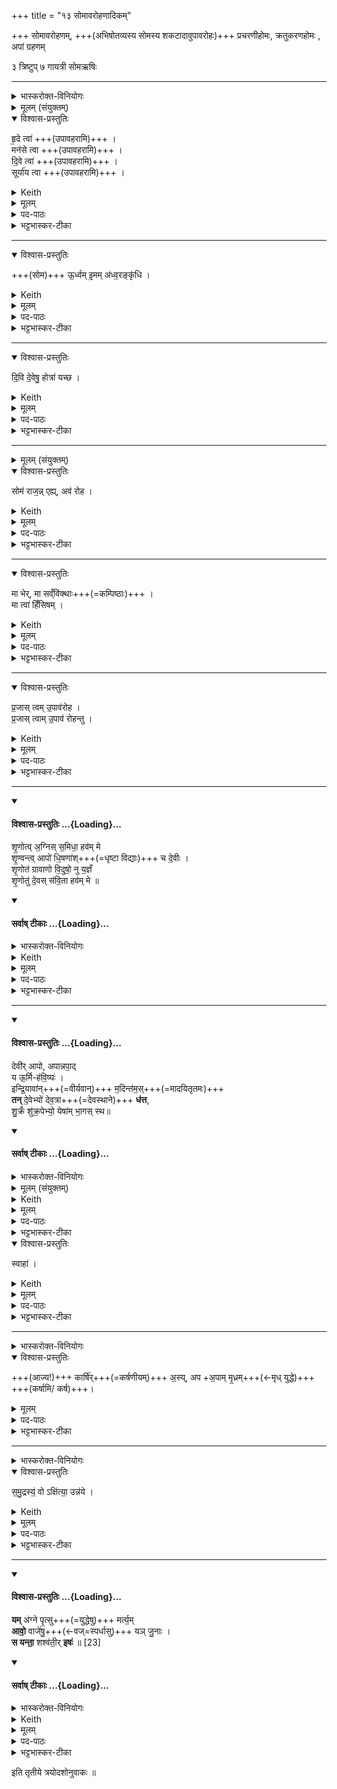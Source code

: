 +++
title = "१३ सोमावरोहणादिकम्"

+++
सोमावरोहणम्, +++(अभिषोतव्यस्य सोमस्य शकटादावुपावरोहः)+++  प्रचरणीहोमः, क्रतुकरणहोमः , अपां ग्रहणम्

३ त्रिष्टुप्
७ गायत्री
 सोमऋषिः

_______
<details><summary>भास्करोक्त-विनियोगः</summary>

1-2दक्षिणस्य हविर्-धानस्यान्तरेणेषे राजानम् उपावहरति - अवतारयति हविर्धानात् - हृदे त्वेति ॥
</details>

<details><summary>मूलम् (संयुक्तम्)</summary>

हृ॒दे त्वा॒ मन॑से त्वा दि॒वे त्वा॒ सूर्या॑य त्वो॒र्ध्वमि॒मम॑ध्व॒रङ्कृ॑धि ।
</details>

<details open><summary>विश्वास-प्रस्तुतिः</summary>

हृ॒दे त्वा॑   +++(उपावहरामि)+++ ।  
मन॑से त्वा  +++(उपावहरामि)+++ ।  
दि॒वे त्वा॑   +++(उपावहरामि)+++ ।  
सूर्या॑य त्वा  +++(उपावहरामि)+++  ।
</details>

<details><summary>Keith</summary>

To the heart thee! To mind thee! To the sky thee! To the sun thee!
</details>

<details><summary>मूलम्</summary>

हृ॒दे त्वा॑   +++(उपावहरामि)+++ ।  
मन॑से त्वा  +++(उपावहरामि)+++ ।  
दि॒वे त्वा॑   +++(उपावहरामि)+++ ।  
सूर्या॑य त्वा  +++(उपावहरामि)+++  ।
</details>

<details><summary>पद-पाठः</summary>

हृ॒दे । त्वा॒ ।   
मन॑से । त्वा॒ ।  
दि॒वे । त्वा॒ ।   
सूर्या॑य । त्वा॒ ।
</details>

<details><summary>भट्टभास्कर-टीका</summary>

1-2दक्षिणस्य हविर्-धानस्यान्तरेणेषे राजानम् उपावहरति - अवतारयति हविर्धानात् - हृदे त्वेति ॥ हे सोम त्वां हृदे हृदयवद्भ्यो मनुष्येभ्यः उपावहरामीति शेषः । 'हृदे त्वेत्याह मनुष्येभ्य एवैतेन करोति' इत्यादि ब्राह्मणम् ।

मनसे मनस्विभ्यः पितृभ्यश्च । 'पितृभ्य एवैतेन करोति' इत्यादि ब्राह्मणम् ।
दिवे दिविष्ठेभ्यो देवेभ्यश्च त्वामुपावहरामि ।

सूर्याय च त्वामुपावहरामि, प्राधान्यात्पुनरुपादानम् । 'देवेभ्य एवैतेन करोत्येतावतीर्वैदेवतास्ताभ्यः' इत्यादि ब्राह्मणम् ।  हृदे दिवे इति 'ऊडिदम्' इत्यादिना विभक्तेरुदात्तत्वम् ।  
</details>

________
<details open><summary>विश्वास-प्रस्तुतिः</summary>

+++(सोम)+++ ऊ॒र्ध्वम् इ॒मम् अ॑ध्व॒रङ्कृ॑धि ।
</details>

<details><summary>Keith</summary>

Raise aloft the sacrifice; 
</details>

<details><summary>मूलम्</summary>

+++(सोम)+++ ऊ॒र्ध्वमि॒मम॑ध्व॒रङ्कृ॑धि ।
</details>

<details><summary>पद-पाठः</summary>

ऊ॒र्ध्वम् । इ॒मम् । अ॒ध्व॒रम् । कृ॒धि॒ । 
</details>

<details><summary>भट्टभास्कर-टीका</summary>

हे सोम अवरोप्यमाणश्च त्वमिममध्वरं यज्ञमूर्ध्वं कृधि अविघ्नेन समाप्तं कुरु । ऊर्ध्वं देवाभिमुखं वा कुरु ।  
यद्वा - इमं यज्ञमध्वरं बाधकरहितं कुरु । 'बहुलं छन्दसि' इति शपो लुक्, 'श्रुशृणुपॄकृवृभ्यश्छन्दसि' इति हेर्धिभावः ।
</details>

________
<details open><summary>विश्वास-प्रस्तुतिः</summary>

दि॒वि दे॒वेषु॒ होत्रा॑ यच्छ ।
</details>

<details><summary>Keith</summary>

in the sky guide to the gods the prayers.
</details>

<details><summary>मूलम्</summary>

दि॒वि दे॒वेषु॒ होत्रा॑ यच्छ ।
</details>

<details><summary>पद-पाठः</summary>

दि॒वि । दे॒वेषु॑ । होत्राः॑ । य॒च्छ॒ । 
</details>

<details><summary>भट्टभास्कर-टीका</summary>

किञ्च - दिवि दिवि स्थितेषु देवेषु होत्रा अस्मदीया वाचः स्तुतिरूपाः यच्छ अवस्थापय ।  
तदर्थं हे सोम राजन् एहि आगच्छ मम हस्तम् ।
</details>

________

<details><summary>मूलम् (संयुक्तम्)</summary>

सोम॑ राज॒न्नेह्यव॑ रोह॒ मा भेर्मा सव्ँवि॑क्था॒ मा त्वा॑ हिँसिषम् 
</details>

<details open><summary>विश्वास-प्रस्तुतिः</summary>

सोम॑ राज॒न्न् एह्य्, अव॑ रोह ।  
</details>

<details><summary>Keith</summary>

O King Soma, come hither, descend.
</details>

<details><summary>मूलम्</summary>

सोम॑ राज॒न्नेह्यव॑ रोह ।  
</details>

<details><summary>पद-पाठः</summary>

सोम॑ । रा॒ज॒न् । एति॑ । इ॒हि॒ । अवेति॑ । रो॒ह॒ ।
</details>

<details><summary>भट्टभास्कर-टीका</summary>

अत्र सोमराजन्नित्यारभ्य मन्त्रान्तरम् । यथाह भगवान् - "हृदे त्वा मनसे त्वा सोम राजन्नेह्यव रोहेति द्वाभ्याम्" इति । ततश् चापदात् परत्वात् सोमशब्दो न निहन्यते । 'नामन्त्रिते समानाधिकरणे' इति तस्याविद्यमानवत्त्वनिषेधाद्राजन्निति निहन्यते । आगत्य च मम हस्तं हविर्धानादवरोह ।
</details>

________
<details open><summary>विश्वास-प्रस्तुतिः</summary>

मा भेर्, मा सव्ँवि॑क्थाः+++(=कम्पिष्ठाः)+++  ।   
मा त्वा॑ हिँसिषम् ।
</details>

<details><summary>Keith</summary>

Fear not, tremble not.  
Let me not harm thee.
</details>

<details><summary>मूलम्</summary>

मा भेर्मा सव्ँवि॑क्थाः  ।   
मा त्वा॑ हिँसिषम् ।
</details>

<details><summary>पद-पाठः</summary>

मा । भेः । मा । समिति॑ । वि॒क्थाः॒ ।  
मा । त्वा॒ । हिँ॒सि॒ष॒म् । 

</details>

<details><summary>भट्टभास्कर-टीका</summary>

अवरोहंश्च **मा भेः** मा च भैषीः मामयं भेत्स्यतीति ।'बहुळं छन्दसि' इतीडभावः, व्यत्ययेन सिचिवृद्धिर्न क्रियते । 

**मा संविक्थाः** मा च कम्पिष्ठाः । कस्मादित्याह - मा खलु त्वामहं हिंसिषम्, यागसाधनत्वापत्त्या उत्तमा गतिस्त्वया प्राप्स्यत इति ।
</details>

________
<details open><summary>विश्वास-प्रस्तुतिः</summary>

प्र॒जास् त्वम् उ॒पाव॑रोह ।  
प्र॒जास् त्वाम् उ॒पाव॑ रोहन्तु ।  
</details>

<details><summary>Keith</summary>

Do thou descend to creatures+++(5)+++;  
let creatures descend to thee.
</details>

<details><summary>मूलम्</summary>

प्र॒जास्त्वमु॒पाव॑रोह ।  
प्र॒जास्त्वामु॒पाव॑ रोहन्तु ।  
</details>

<details><summary>पद-पाठः</summary>

प्र॒जा इति॑ प्र-जाः । त्वम् । उ॒पाव॑रो॒हेत्यु॑प-अव॑रोह ।   
प्र॒जा इति॑ प्र-जाः । त्वाम् । उ॒पाव॑रोह॒न्त्वित्यु॑प-अव॑रोहन्तु । 
</details>

<details><summary>भट्टभास्कर-टीका</summary>

का पुनस्सोत्तमा गतिरित्याह - प्रजास्सर्वा दैवीर्मानुषीश्च उपावरोह अनुप्रविश । प्रजाश्च त्वामुपावरोहन्तु अनुप्रविशन्तु । अतस्सर्वासामेव प्रजानामाधिपत्ये वर्तितुमारभसे । स कथं मया हिंस्यसे? अतो मा भैषीरिति ।  

 अत्र कृधि यच्छेति द्वे तिङ्विभक्ती; तत्र कृधि यच्छेति चार्थस्य गम्यमानत्वात् 'चादिलोपे विभषा' इति प्रथमा तिङ्विभक्तिर्निरूप्यते; एवं मा च भेर्मा च सं विक्थाः इत्यत्र तेनैव सूत्रेण प्रथमा तिङ्विभक्तिर्ननिहन्यते; एहि चावरोह च इज्यत्रापि प्रथमायास्तेन निघातः प्रवर्तत एव ।   

ननु गत्यर्थलोटा युक्तत्वाद्द्वितीयायास्तिङ्विभक्तेः 'लोट्च' इति निघातेन न भवितव्यम् । 'विभाषितं सोपसर्गमनुत्तमम्' इति निहन्यत एवेत्यदोषः । उपावरोहेत्यत्र 'गतिर्गतौ' इति पूर्वस्यानुदात्तत्वम्; उदात्तवता तिङा' इति समासः । तथा उपावरोहत्वित्यत्रापि । 'ब्रह्मवादिनो वदन्ति स त्वा अध्वर्युस्स्याद्यस्सोममुपावहरन्' इत्यादि ब्राह्मणम् ॥
</details>

________

<div class="js_include" newlevelforh1="4" title="विश्वास-प्रस्तुतिः" unfilled url="/vedAH_yajuH/taittirIyam/sArasvata-vibhAgaH/saMhitA/Rk/vishvAsa-prastutiH/1/3_agniShToma-pashv-Adi/13_somAvarohaNAdikam/02_shRNotv_agnis.md">
<details open><summary><h4>विश्वास-प्रस्तुतिः ...{Loading}...</h4></summary>

शृ॒णोत्व् अ॒ग्निस् स॒मिधा॒ हव॑म् मे  
शृ॒ण्वन्त्व् आपो॑ धि॒षणा॑श्+++(=धृष्टा विद्याः)+++ च दे॒वीः ।  
शृ॒णोत॑ ग्रावाणो वि॒दुषो॒ नु य॒ज्ञँ  
शृ॒णोतु॑ दे॒वस् स॑वि॒ता हव॑म् मे ॥
</details>
</div>
<div class="js_include" newlevelforh1="4" title="सर्वाष् टीकाः" unfilled url="/vedAH_yajuH/taittirIyam/sArasvata-vibhAgaH/saMhitA/Rk/sarvASh_TIkAH/1/3_agniShToma-pashv-Adi/13_somAvarohaNAdikam/02_shRNotv_agnis.md">
<details open><summary><h4>सर्वाष् टीकाः ...{Loading}...</h4></summary>
<details><summary>भास्करोक्त-विनियोगः</summary>

3एकधनादिलक्षणा अपो जिघृक्षन् स्रुचि चतुर्गृहीतं गृहीत्वा आहवनीये जुहोति - श्रुणोत्वग्निरिति त्रिष्टुभा चतुष्पदया ॥ 
</details>

<details><summary>Keith</summary>

Let Agni (kindled) with the kindling-stick hear my appeal, Let the waters hear, and the divine Dhisanas;  
Hearken, ye pressing stones, to the sacrifice of me the wise one, Let the god Savitr hearken to my appeal.
</details>

<details><summary>मूलम्</summary>

शृ॒णोत्व॒ग्निस्स॒मिधा॒ हव॑म्मे शृ॒ण्वन्त्वापो॑ धि॒षणा॑श्च दे॒वीः ।  
शृ॒णोत॑ ग्रावाणो वि॒दुषो॒ नु [22] य॒ज्ञँ शृ॒णोतु॑ दे॒वस्स॑वि॒ता हव॑म्मे ॥
</details>

<details><summary>पद-पाठः</summary>

शृ॒णोतु॑ । अ॒ग्निः । स॒मिधेति॑ सम्-इधा॑ । हव॑म् । मे॒ । शृ॒ण्वन्तु॑ । आपः॑ । धि॒षणाः॑ । च॒ । दे॒वीः ॥  
शृ॒णोत॑ । ग्रा॒वा॒णः॒ । वि॒दुषः॑ । नु । [22]1 । य॒ज्ञम् । शृ॒णोतु॑ । दे॒वः । स॒वि॒ता । हव॑म् । मे॒ ॥  

</details>

<details><summary>भट्टभास्कर-टीका</summary>

समिध्यतेनयाग्निरिति समिधाज्याहुतिरुच्यते । इन्धेः क्विप्, अनुनासिकलोपः, कृदुत्तरपदप्रकृतिस्वरत्वम् । अनया सन्दीप्त्या आज्याहुत्या तृप्तोग्निर्मदीयं हवमाह्वानं शृणोतु । 'बहुलं छन्दसि' इति ह्वयतेः प्राक्प्रत्ययोत्पत्तेस्सम्प्रसारणे कृते 'ऋदोरप्' इत्यप् । यद्वा - 'भावेनुपसर्गस्य' इत्यप्सम्प्रसारणं च ।  
 किञ्च - याश्चापो मया गृहीष्यन्ते ताश्चानयाहुत्या मम हवं शृण्वन्तु । कीदृश्यः । **धिषणाः** धृष्टाः याग-सम्पादन-निपुणाः । 'धृषेर्धिष च संज्ञायाम्' इति क्युप्रत्ययः । **देवीः** देव्यः दानादिगुणयुक्ताः । 'वा छन्दसि' इति पूर्वसवर्णदीर्घत्वम् ।  
यद्वा - **धिषणाः** विद्याः, 'विद्या वै धिषणा' इति । दानादिगुणयुक्ताश्च शृण्वन्त्विति । चशब्देन तासां समुच्चयः ।   

अधुना प्रत्यक्षवदुच्यते - हे ग्रावाणः । ग्रावाणो ग्रावकल्पा इत्येके । वर्षणशीला मेघा इत्यन्ये । ग्रावाण एवेत्यपरे । यूयमपि शृणोत श्रुणुत । 'तप्तनप्तनधनाश्च' इति तप् । किं? विदुषोस्य यजमानस्य यज्ञम् । नु इति वितर्के, ननु विदुषोस्य यज्ञश्श्रोतव्य इति । क्षिप्रं श्रुणुतेति वा । यद्वा - प्रथमाबहुवचनस्य व्यत्ययेन शस्, नुशब्दश्च इवार्थे, विद्वांस इव शृणुत इत्यर्थः ।   

किञ्च - देवस्सविता सर्वस्य प्रेरकः मे मदीयं हवं शृणोतु । 'सवितृप्रसूत एव देवताभ्यो निवेद्यापोच्छैति' `इति ब्राह्मणम् । अग्न्यादयो मे हवं श्रुत्वा आगच्छन्तु, यज्ञं निर्वर्तयन्त्विति भावः ॥
</details>
</details>
</div>

________

<div class="js_include" newlevelforh1="4" title="विश्वास-प्रस्तुतिः" unfilled url="/vedAH_yajuH/taittirIyam/sArasvata-vibhAgaH/saMhitA/Rk/vishvAsa-prastutiH/1/3_agniShToma-pashv-Adi/13_somAvarohaNAdikam/03_devIr_Apo.md">
<details open><summary><h4>विश्वास-प्रस्तुतिः ...{Loading}...</h4></summary>

देवी॑र् आपो, अपान्नपा॒द्  
य ऊ॒र्मि-ह॑वि॒ष्यः॑ ।  
इन्द्रि॒यावा॑न्+++(=वीर्यवान्)+++ म॒दिन्त॑म॒स्+++(=मादयितृतमः)+++  
**तन्** दे॒वेभ्यो॑ देव॒त्रा+++(=देवस्थाने)+++ **ध॑त्त**,  
शु॒क्रँ शु॑क्र॒पेभ्यो॒ येषा॑म् भा॒गस् स्थ॥
</details>
</div>
<div class="js_include" newlevelforh1="4" title="सर्वाष् टीकाः" unfilled url="/vedAH_yajuH/taittirIyam/sArasvata-vibhAgaH/saMhitA/Rk/sarvASh_TIkAH/1/3_agniShToma-pashv-Adi/13_somAvarohaNAdikam/03_devIr_Apo.md">
<details open><summary><h4>सर्वाष् टीकाः ...{Loading}...</h4></summary>
<details><summary>भास्करोक्त-विनियोगः</summary>

4अप्सु बर्हिः प्रास्याभिजुहोति - देवीराप इति यजुरन्तया गायत्र्या ॥ मदिन्तम इत्यन्तं व्याख्यातम् ।
</details>

<details><summary>मूलम् (संयुक्तम्)</summary>

देवी॑रापो अपान्नपा॒द्य ऊ॒र्मिर्ह॑वि॒ष्य॑ इन्द्रि॒यावा॑न्म॒दिन्त॑मः
तन्दे॒वेभ्यो॑ देव॒त्रा ध॑त्त
</details>

<details><summary>Keith</summary>

Ye divine waters, child of the waters, that wave,  
Which is rich in oblation, powerful and sweetest,  
Give to the gods among the gods,  
Pure to the drinkers of the pure, (to them) whose share ye are;
</details>

<details><summary>मूलम्</summary>

देवी॑रापो अपान्नपा॒द् य ऊ॒र्मिह॑वि॒ष्यः॑ ।  
इ॒न्द्रि॒यावा॑न्म॒दिन्त॑म॒स्तन्दे॒वेभ्यो॑ देव॒त्रा ध॑त्त॥  
शु॒क्रँ शु॑क्र॒पेभ्यो॒ येषा॑म् भा॒गस्स्थ । 
</details>

<details><summary>पद-पाठः</summary>

देवीः॑ । आ॒पः॒ । अ॒पा॒म् । न॒पा॒त् । यः । ऊ॒र्मिः । ह॒वि॒ष्यः॑ ।   

इ॒न्द्रि॒यावा॒निती॑न्द्रि॒य-वा॒न् । म॒दिन्त॑मः ।   

तम् । दे॒वेभ्यः॑ । दे॒व॒त्रेति॑ देव-त्रा । ध॒त्त॒ ।   
शु॒क्रम् । शु॒क्र॒पेभ्य॒ इति॑ शुक्र-पेभ्यः॑ । येषा॑म् । भा॒गः । स्थ । 

</details>

<details><summary>भट्टभास्कर-टीका</summary>

- [ हे देवीरापः । 'विभाषितं विशेषवचने बहुवचनम्' इति पूर्वस्य विद्यमानत्वात् आप इति निहन्यते । हे अपां नपात् - चतुर्थो नप्ता; अपां नप्तः; अग्नेराहुतिः, आहुत्या आदित्यः, आदित्याद्वृष्टिः; अद्भ्य ओषधयः, ओषधीभ्योन्नं, अन्नादग्निः, इत्युभयथापि अपान्नपात् अग्निः । न पातयतीति नपात्, क्विपि णिलोपः, नञ्समासे 'नभ्राण्नपात्' इति नलोपाभावः; आपो इत्यस्य संहितायां 'आपो जुषाणः' इत्यादिना प्रकृतिभावः, 'सुबामन्त्रिते पराङ्गवत्सरे' इत्यपामित्यस्य पराङ्गवद्भावः, तेन षष्ठ्यामन्त्रितसमुदायो निहन्यते । युष्मदीयो य ऊर्मिर्हविष्यः । हविरर्हतीति 'छन्दसि च' इति यत्प्रत्ययः । इन्द्रियावान् वीर्यवान् । 'मन्त्रे सोमाश्वेन्द्रिय' इति दीर्घः । मदिन्तमः मादयितृतमः । मदी हर्षे, अस्मादन्तर्भावितण्यर्थात् 'शमित्यष्टाभ्यो घिनुण्' इति घिनुण्, घटादित्वात् 'मितां ह्रस्वः' इति ह्रस्वत्वम्, 'नाद्घस्य' इति तमपो नुडागमः ।]

तं यथोक्तगुणविशिष्टमूर्मिं देवत्रा देवेषु धत्त स्थापयत । किमर्थं? देवेभ्यः देवार्थं देवानामेवोपभोगार्थम् । 'देवमनुष्यपुरुष' इत्यादिना त्राप्रत्ययः । यद्वा - देवाधीनं धत्त  देवानामेवोपभोगार्थम् । 'देये त्रा च' इति त्रापत्ययो दधातियोगेपि भवति, देवयागार्थमस्मभ्यं धत्तेति यावत् ।

पुनश्च विशेष्यते - शुक्रं सोमं सोमीभविष्यन्तम् । केभ्यः? शुक्रपेभ्यः देवानां मध्ये ये शुक्रपास्सोमपास्तेभ्यः । पुनश्च देवा विशेष्यन्ते - हे आपः येषां देवानां यूयं भागस्स्थ्य भागभूता भविष्यथ तेभ्यो धत्तेति । भागशब्दः 'कर्षात्वतः' इत्यन्तोदात्तः ॥
</details>
</details>
</div>
<details open><summary>विश्वास-प्रस्तुतिः</summary>

स्वाहा॑ ।
</details>

<details><summary>Keith</summary>

hail

</details>

<details><summary>मूलम्</summary>

स्वाहा॑ ।
</details>

<details><summary>पद-पाठः</summary>

स्वाहा॑ ।
</details>

<details><summary>भट्टभास्कर-टीका</summary>

स्वाहा स्वाहुतं चेदं युष्मभ्यमाज्यमस्तु ।  
'आहुत्यैवैना निष्क्रीय गृह्णात्य् - अथो हविष्कृतानाम् एवाभिघृतानां गृह्णाति' इति ब्राह्मणम् । 
</details>

_______
<details><summary>भास्करोक्त-विनियोगः</summary>

5मैत्रावरुणचमसेनाहुतिं प्लावयाति - कार्षिरसीति ॥
</details>

<details open><summary>विश्वास-प्रस्तुतिः</summary>

+++(आज्य!)+++ कार्षि॑र्+++(=कर्षणीयम्)+++ अ॒स्य्, अप +अ॒पाम् मृ॒ध्रम्+++(←मृध् युद्धे)+++ +++(कर्षामि/ कर्ष)+++।
</details>

<details><summary>मूलम्</summary>

कार्षि॑र॒स्यपा॒पाम्मृ॒ध्रम् ।
</details>

<details><summary>पद-पाठः</summary>

कार्षिः॑ । अ॒सि॒ । अपेति॑ । अ॒पाम् । मृ॒ध्रम् । 
</details>

<details><summary>भट्टभास्कर-टीका</summary>

5मैत्रावरुणचमसेनाहुतिं प्लावयाति - कार्षिरसीति ॥ 

हे आज्य! अप्सु हुतं **कार्षिः** कर्षणीयम् अपनेतव्यम् असि । 'कृषेर्वृद्धिश्छन्दसि' इति कृषेरिञ्प्रत्ययः । यस्मादेवं तस्मात् त्वाम् अपप्लावयामि अपनयामीत्यर्थः । 

अपेत्य् उपसर्ग-श्रुतेर् योग्यं क्रियापदम् अध्याह्रियते ।  
कुतः पुनरिदमवसीयत इत्याह - अपां मृध्रं यस्मात् त्वमपां सम्बन्ध्य् अनिष्ट-रूपं; युद्धाभिधायिना मृध-शब्देनानिष्ट-रूपत्वं लक्ष्यते । तद् अस्यास्तीति **मृध्रम्** । 'लुगकारेकाररेफाश्च वक्तव्याः' इति मत्वर्थीयो रप्रत्ययः । दोषरूपं त्वाम् अपनयामीत्यर्थः । 

यद्वा - कठिनत्वं लक्ष्यते; आज्यं च जलगतं चेत्कठिनं भवति; तस्य दोषरूपत्वादपनयामीति । 'कार्षिरसीत्याह शमलमेवासामप प्लावयति' `इति ब्राह्मणम् ॥
</details>

_______
<details><summary>भास्करोक्त-विनियोगः</summary>

6बर्हिष्य् अन्तर्धायोन्नयति - समुद्रस्य व इति ॥
</details>

<details open><summary>विश्वास-प्रस्तुतिः</summary>

स॒मु॒द्रस्य॒॑ वो ऽक्षि॑त्या॒ उन्न॑ये ।
</details>

<details><summary>Keith</summary>

I draw you for the sustenance of the waters.
</details>

<details><summary>मूलम्</summary>

स॒मु॒द्रस्य॒॑ वोऽक्षि॑त्या॒ उन्न॑ये ।
</details>

<details><summary>पद-पाठः</summary>

स॒मु॒द्रस्य॑ । वः॒ । अक्षि॑त्यै । उदिति॑ । न॒ये॒ ॥ 4L 
</details>

<details><summary>भट्टभास्कर-टीका</summary>

6बर्हिष्यन्तर्धायोन्नयति - समुद्रस्य व इति ॥ समुद्रस्योदकराशेः पूर्वेद्युर्गृहीतस्य वसतीवरीशब्दवाच्यस्य अक्षित्यै अक्षणाय युष्मानुन्नये मैत्रावरुणचमसेन गृह्णामीति । 'मित्रावरुणौ वा अपां नेतारौ' 'तस्मादद्यमानाः' इत्यादि ब्राह्मणम् ॥
</details>

________

<div class="js_include" newlevelforh1="4" title="विश्वास-प्रस्तुतिः" unfilled url="/vedAH_yajuH/taittirIyam/sArasvata-vibhAgaH/saMhitA/Rk/vishvAsa-prastutiH/1/3_agniShToma-pashv-Adi/13_somAvarohaNAdikam/04_yam_agne.md">
<details open><summary><h4>विश्वास-प्रस्तुतिः ...{Loading}...</h4></summary>

**यम्** अ॑ग्ने पृ॒त्सु+++(=युद्धेषु)+++ मर्त्य॒म्  
**आवो॒** वाजे॑षु॒+++(←वज्=स्पर्धासु)+++ यञ् जु॒नाः ।    
**स यन्ता॒** शश्व॑ती॒र् **इषः॑** ॥ [23]
</details>
</div>
<div class="js_include" newlevelforh1="4" title="सर्वाष् टीकाः" unfilled url="/vedAH_yajuH/taittirIyam/sArasvata-vibhAgaH/saMhitA/Rk/sarvASh_TIkAH/1/3_agniShToma-pashv-Adi/13_somAvarohaNAdikam/04_yam_agne.md">
<details open><summary><h4>सर्वाष् टीकाः ...{Loading}...</h4></summary>
<details><summary>भास्करोक्त-विनियोगः</summary>

7क्रतुकरणं जुहोति - यमग्न इति त्रिपदया गायत्र्या ॥ 
</details>

<details><summary>Keith</summary>

That mortal, O Agni, whom thou hast helped in the battles, Whom thou hast strengthened in the contest for booty, He winneth I abiding strength.
</details>

<details><summary>मूलम्</summary>

यम॑ग्ने पृ॒त्सु मर्त्य॒मावो॒ वाजे॑षु॒ यञ्जु॒नाः ।    
स यन्ता॒ शश्व॑ती॒रिषः॑ ॥ [23]
</details>

<details><summary>पद-पाठः</summary>

यम् । अ॒ग्ने॒ । पृ॒त्स्विति॑ पृत्-सु । मर्त्य॑म् । आवः॑ । वाजे॑षु । यम् । जु॒नाः ॥ सः । यन्ता॑ । शश्व॑तीः । इषः॑ ॥ [23]
</details>

<details><summary>भट्टभास्कर-टीका</summary>

'यद्यग्निष्टोमो जुहोति' `इति ब्राह्मणम् । हे अग्ने यं मर्त्यं पृत्सु सङ्ग्रामेषु आवः रक्षसि । 'छन्दसि लुङ्लङ्लिटः' इत्यवतेर्लङ्, आडागम उदात्तः ॥ 'मांस्पृत्स्नूनामुपसङ्ख्यानम्' इति पृतनाशब्दस्य पृद्भावः, 'सावेकाचः' इति विभक्तेरुदात्तत्वम् । कः पुनरसौ यं पृतनासु रक्षसीत्याह वाजेष्व् अन्नेषु निमित्तभूतेषु । 'निमित्तात्कर्मसंयोगे' इति सप्तमी । अन्नार्थं यं जुनाः गच्छसि । जु इति सौत्रो धातुः वेगितायां गतौ वर्तते, तस्मात्पूर्ववल्लुङ्, श्नाप्रत्ययः, 'बहुलं छन्दस्यमाङ्योगेपि' इत्यडभावः । हवींषि ग्रहीतुं यस्य सकाशं सदा गच्छसीत्यर्थः । स एव खलु त्वया सङ्ग्रामेषु रक्ष्यत्वेन ग्राह्यते । यश्च त्वयैवं रक्ष्यते स एव खलु त्वयानुगृहीतः यन्ता यमयिता वशीकर्ता ॥ 'न लुट् इति' निघातप्रतिषेधः, उदात्तनिवृत्तिस्वरो व्यत्ययेन प्रवर्तते । किं वशीकरिष्यतीत्याह - शश्वतीः नित्याः इषः अन्नादि प्रभूतं धनं प्राप्नोतीत्यर्थः । शश्वच्छब्दात् 'उगितश्च' इति ङीप् ॥
</details>
</details>
</div>

इति तृतीये त्रयोदशोनुवाकः ॥
